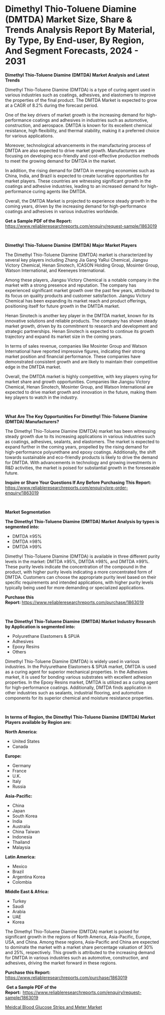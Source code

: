 <p><h1>Dimethyl Thio-Toluene Diamine (DMTDA) Market Size, Share & Trends Analysis Report By Material, By Type, By End-user, By Region, And Segment Forecasts, 2024 - 2031</h1></p><p><strong>Dimethyl Thio-Toluene Diamine (DMTDA) Market Analysis and Latest Trends</strong></p>
<p><p>Dimethyl Thio-Toluene Diamine (DMTDA) is a type of curing agent used in various industries such as coatings, adhesives, and elastomers to improve the properties of the final product. The DMTDA Market is expected to grow at a CAGR of 8.2% during the forecast period. </p><p>One of the key drivers of market growth is the increasing demand for high-performance coatings and adhesives in industries such as automotive, construction, and aerospace. DMTDA is known for its excellent chemical resistance, high flexibility, and thermal stability, making it a preferred choice for various applications.</p><p>Moreover, technological advancements in the manufacturing process of DMTDA are also expected to drive market growth. Manufacturers are focusing on developing eco-friendly and cost-effective production methods to meet the growing demand for DMTDA in the market.</p><p>In addition, the rising demand for DMTDA in emerging economies such as China, India, and Brazil is expected to create lucrative opportunities for market players. These countries are witnessing significant growth in the coatings and adhesive industries, leading to an increased demand for high-performance curing agents like DMTDA.</p><p>Overall, the DMTDA Market is projected to experience steady growth in the coming years, driven by the increasing demand for high-performance coatings and adhesives in various industries worldwide.</p></p>
<p><strong>Get a Sample PDF of the Report:&nbsp;</strong> <a href="https://www.reliableresearchreports.com/enquiry/request-sample/1863019">https://www.reliableresearchreports.com/enquiry/request-sample/1863019</a></p>
<p>&nbsp;</p>
<p><strong>Dimethyl Thio-Toluene Diamine (DMTDA) Major Market Players</strong></p>
<p><p>The Dimethyl Thio-Toluene Diamine (DMTDA) market is characterized by several key players including Zhang Jia Gang YaRui Chemical, Jiangsu Victory Chemical, Henan Sinotech, ICASON Holding Group, Mosinter Group, Watson International, and Keeneyes International. </p><p>Among these players, Jiangsu Victory Chemical is a notable company in the market with a strong presence and reputation. The company has experienced significant market growth over the past few years, attributed to its focus on quality products and customer satisfaction. Jiangsu Victory Chemical has been expanding its market reach and product offerings, positioning itself for future growth in the DMTDA market.</p><p>Henan Sinotech is another key player in the DMTDA market, known for its innovative solutions and reliable products. The company has shown steady market growth, driven by its commitment to research and development and strategic partnerships. Henan Sinotech is expected to continue its growth trajectory and expand its market size in the coming years.</p><p>In terms of sales revenue, companies like Mosinter Group and Watson International have reported impressive figures, indicating their strong market position and financial performance. These companies have demonstrated consistent growth and are likely to maintain their competitive edge in the DMTDA market.</p><p>Overall, the DMTDA market is highly competitive, with key players vying for market share and growth opportunities. Companies like Jiangsu Victory Chemical, Henan Sinotech, Mosinter Group, and Watson International are expected to drive market growth and innovation in the future, making them key players to watch in the industry.</p></p>
<p>&nbsp;</p>
<p><strong>What Are The Key Opportunities For Dimethyl Thio-Toluene Diamine (DMTDA) Manufacturers?</strong></p>
<p><p>The Dimethyl Thio-Toluene Diamine (DMTDA) market has been witnessing steady growth due to its increasing applications in various industries such as coatings, adhesives, sealants, and elastomers. The market is expected to expand further in the coming years, propelled by the rising demand for high-performance polyurethane and epoxy coatings. Additionally, the shift towards sustainable and eco-friendly products is likely to drive the demand for DMTDA. With advancements in technology and growing investments in R&D activities, the market is poised for substantial growth in the foreseeable future.</p></p>
<p><strong>Inquire or Share Your Questions If Any Before Purchasing This Report:</strong> <a href="https://www.reliableresearchreports.com/enquiry/pre-order-enquiry/1863019">https://www.reliableresearchreports.com/enquiry/pre-order-enquiry/1863019</a></p>
<p>&nbsp;</p>
<p><strong>Market Segmentation</strong></p>
<p><strong>The Dimethyl Thio-Toluene Diamine (DMTDA) Market Analysis by types is segmented into:</strong></p>
<p><ul><li>DMTDA ≥95%</li><li>DMTDA ≥98%</li><li>DMTDA ≥99%</li></ul></p>
<p><p>Dimethyl Thio-Toluene Diamine (DMTDA) is available in three different purity levels in the market: DMTDA ≥95%, DMTDA ≥98%, and DMTDA ≥99%. These purity levels indicate the concentration of the compound in the product, with higher purity levels indicating a more concentrated form of DMTDA. Customers can choose the appropriate purity level based on their specific requirements and intended applications, with higher purity levels typically being used for more demanding or specialized applications.</p></p>
<p><strong>Purchase this Report:&nbsp;</strong><a href="https://www.reliableresearchreports.com/purchase/1863019">https://www.reliableresearchreports.com/purchase/1863019</a></p>
<p>&nbsp;</p>
<p><strong>The Dimethyl Thio-Toluene Diamine (DMTDA) Market Industry Research by Application is segmented into:</strong></p>
<p><ul><li>Polyurethane Elastomers & SPUA</li><li>Adhesives</li><li>Epoxy Resins</li><li>Others</li></ul></p>
<p><p>Dimethyl Thio-Toluene Diamine (DMTDA) is widely used in various industries. In the Polyurethane Elastomers & SPUA market, DMTDA is used as a curing agent for superior mechanical properties. In the Adhesives market, it is used for bonding various substrates with excellent adhesion properties. In the Epoxy Resins market, DMTDA is utilized as a curing agent for high-performance coatings. Additionally, DMTDA finds application in other industries such as sealants, industrial flooring, and automotive components for its superior chemical and moisture resistance properties.</p></p>
<p>&nbsp;</p>
<p><strong>In terms of Region, the Dimethyl Thio-Toluene Diamine (DMTDA) Market Players available by Region are:</strong></p>
<p>
    <p> <strong> North America: </strong>
        <ul>
            <li>United States</li>
            <li>Canada</li>
        </ul>
        </p> 
    <p> <strong> Europe: </strong>
        <ul>
            <li>Germany</li>
            <li>France</li>
            <li>U.K.</li>
            <li>Italy</li>
            <li>Russia</li>
        </ul>
        </p> 
    <p> <strong> Asia-Pacific: </strong>
        <ul>
            <li>China</li>
            <li>Japan</li>
            <li>South Korea</li>
            <li>India</li>
            <li>Australia</li>
            <li>China Taiwan</li>
            <li>Indonesia</li>
            <li>Thailand</li>
            <li>Malaysia</li>
        </ul>
        </p> 
    <p> <strong> Latin America: </strong>
        <ul>
            <li>Mexico</li>
            <li>Brazil</li>
            <li>Argentina Korea</li>
            <li>Colombia</li>
        </ul>
        </p> 
    <p> <strong> Middle East & Africa: </strong>
        <ul>
            <li>Turkey</li>
            <li>Saudi</li>
            <li>Arabia</li>
            <li>UAE</li>
            <li>Korea</li>
        </ul>
    </p>
    </p>
<p><p>The Dimethyl Thio-Toluene Diamine (DMTDA) market is poised for significant growth in the regions of North America, Asia-Pacific, Europe, USA, and China. Among these regions, Asia-Pacific and China are expected to dominate the market with a market share percentage valuation of 30% and 25%, respectively. This growth is attributed to the increasing demand for DMTDA in various industries such as automotive, construction, and adhesives, driving the market forward in these regions.</p></p>
<p><strong>Purchase this Report: </strong><a href="https://www.reliableresearchreports.com/purchase/1863019">https://www.reliableresearchreports.com/purchase/1863019</a></p>
<p>&nbsp;<strong>Get a Sample PDF of the Report:&nbsp;&nbsp;</strong><a href="https://www.reliableresearchreports.com/enquiry/request-sample/1863019">https://www.reliableresearchreports.com/enquiry/request-sample/1863019</a></p>
<p><strong></strong></p>
<p><p><a href="https://meowing-canidae-761.notion.site/Meidcal-Blood-Glucose-Strips-and-Meter-Market-Offers-Provide-Insightful-Data-for-the-Time-Period-fro-ba3d2af15a414ceab753d8a083c15af3">Meidcal Blood Glucose Strips and Meter Market</a></p></p>